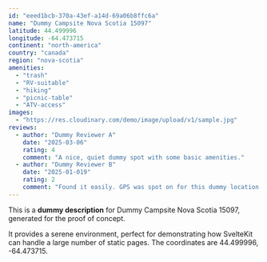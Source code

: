 ```yaml
---
id: "eeed1bcb-370a-43ef-a14d-69a06b8ffc6a"
name: "Dummy Campsite Nova Scotia 15097"
latitude: 44.499996
longitude: -64.473715
continent: "north-america"
country: "canada"
region: "nova-scotia"
amenities:
  - "trash"
  - "RV-suitable"
  - "hiking"
  - "picnic-table"
  - "ATV-access"
images:
  - "https://res.cloudinary.com/demo/image/upload/v1/sample.jpg"
reviews:
  - author: "Dummy Reviewer A"
    date: "2025-03-06"
    rating: 4
    comment: "A nice, quiet dummy spot with some basic amenities."
  - author: "Dummy Reviewer B"
    date: "2025-01-019"
    rating: 2
    comment: "Found it easily. GPS was spot on for this dummy location."
---
```


This is a **dummy description** for Dummy Campsite Nova Scotia 15097, generated for the proof of concept.

It provides a serene environment, perfect for demonstrating how SvelteKit can handle a large number of static pages. The coordinates are 44.499996, -64.473715.
